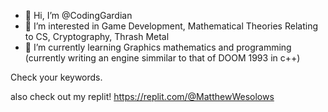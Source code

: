 - 👋 Hi, I’m @CodingGardian
- 👀 I’m interested in Game Development, Mathematical Theories Relating to CS, Cryptography, Thrash Metal
- 🌱 I’m currently learning Graphics mathematics and programming (currently writing an engine simmilar to that of DOOM 1993 in c++)

Check your keywords.

also check out my replit! https://replit.com/@MatthewWesolows

